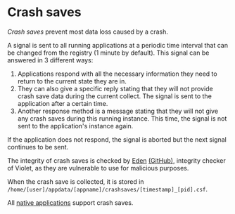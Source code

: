 # Crash saves
*Crash saves* prevent most data loss caused
by a crash.

A signal is sent to all running applications
at a periodic time interval that can be changed from the registry (1 minute by default).
This signal can be answered in 3 different ways:
1. Applications respond with all the necessary information they need
to return to the current state they are in.
1. They can also give a specific reply stating that they will not provide crash save data during the current collect. The signal is sent to the application after a certain time.
2. Another response method is a message stating that they will not give any crash saves during this running instance. This time, the signal is not sent to the application's instance again.

If the application does not respond, the signal is aborted but
the next signal continues to be sent.

The integrity of crash saves is checked by
[Eden](../technical/integrity.md) [(GitHub)](https://github.com/violet-eco/eden), integrity checker of Violet, as they are vulnerable to use for malicious purposes.

When the crash save is collected, it is
stored in `/home/[user]/appdata/[appname]/crashsaves/[timestamp]_[pid].csf`.

All [native applications](../concepts/applications.md#system-applications)
support crash saves.
